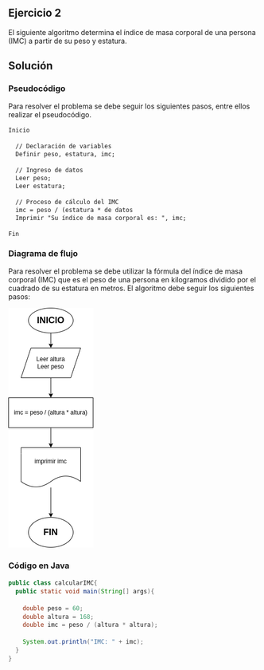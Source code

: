 ## Ejercicio 2

El siguiente algoritmo determina el índice de masa corporal de una persona (IMC) a partir de su peso y estatura.

## Solución

### Pseudocódigo

Para resolver el problema se debe seguir los siguientes pasos, entre ellos realizar el pseudocódigo.

```plaintext
Inicio

  // Declaración de variables
  Definir peso, estatura, imc;

  // Ingreso de datos
  Leer peso;
  Leer estatura;

  // Proceso de cálculo del IMC
  imc = peso / (estatura * de datos
  Imprimir "Su índice de masa corporal es: ", imc;

Fin
```

### Diagrama de flujo

Para resolver el problema se debe utilizar la fórmula del índice de masa corporal (IMC) que es el peso de una persona en kilogramos dividido por el cuadrado de su estatura en metros. El algoritmo debe seguir los siguientes pasos:

![Diagrama de flujo](https://github.com/PierreLogs/JavaExercices/blob/main/IMC/Diagrama.png)

### Código en Java

```java
public class calcularIMC{
  public static void main(String[] args){

    double peso = 60;
    double altura = 168;
    double imc = peso / (altura * altura);

    System.out.println("IMC: " + imc);
  }
}
```
